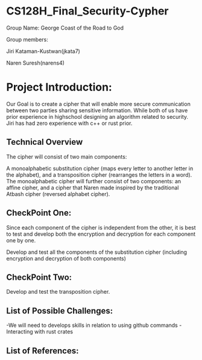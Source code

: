 # CS128H_Final_Security-Cypher

Group Name: George Coast of the Road to God

Group members: 

Jiri Kataman-Kustwan(jkata7)

Naren Suresh(narens4)

# Project Introduction:

Our Goal is to create a cipher that will enable more secure communication between two parties sharing sensitive information. While both of us have prior experience in highschool designing an algorithm related to security. Jiri has had zero experience with c++ or rust prior.

## Technical Overview

The cipher will consist of two main components:

A monoalphabetic substitution cipher (maps every letter to another letter in the alphabet), and a transposition cipher (rearranges the letters in a word). The monoalphabetic cipher will further consist of two components: an affine cipher, and a cipher that Naren made inspired by the traditional Atbash cipher (reversed alphabet cipher).

## CheckPoint One:
Since each component of the cipher is independent from the other, it is best to test and develop both the encryption and decryption for each component one by one.

Develop and test all the components of the substitution cipher (including encryption and decryption of both components)
## CheckPoint Two:
Develop and test the transposition cipher.

## List of Possible Challenges:
-We will need to develops skills in relation to using github commands
-Interacting with rust crates
## List of References:
